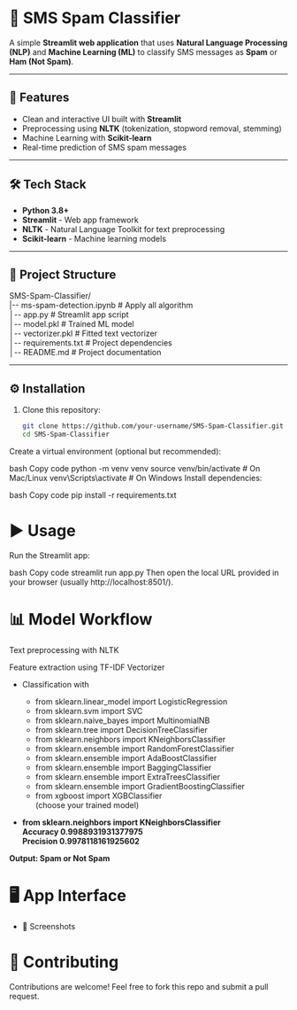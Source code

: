 # 📩 SMS Spam Classifier  

A simple **Streamlit web application** that uses **Natural Language Processing (NLP)** and **Machine Learning (ML)** to classify SMS messages as **Spam** or **Ham (Not Spam)**.  

---

## 🚀 Features  
- Clean and interactive UI built with **Streamlit**  
- Preprocessing using **NLTK** (tokenization, stopword removal, stemming)  
- Machine Learning with **Scikit-learn**  
- Real-time prediction of SMS spam messages  

---

## 🛠️ Tech Stack  
- **Python 3.8+**  
- **Streamlit** - Web app framework  
- **NLTK** - Natural Language Toolkit for text preprocessing  
- **Scikit-learn** - Machine learning models  

---

## 📂 Project Structure  
SMS-Spam-Classifier/ <br>
|-- ms-spam-detection.ipynb # Apply all algorithm<br>
│-- app.py # Streamlit app script <br>
│-- model.pkl # Trained ML model <br>
│-- vectorizer.pkl # Fitted text vectorizer <br>
│-- requirements.txt # Project dependencies <br>
│-- README.md # Project documentation <br>



---

## ⚙️ Installation  

1. Clone this repository:  
   ```bash
   git clone https://github.com/your-username/SMS-Spam-Classifier.git
   cd SMS-Spam-Classifier
Create a virtual environment (optional but recommended):

bash
Copy code
python -m venv venv
source venv/bin/activate     # On Mac/Linux
venv\Scripts\activate        # On Windows
Install dependencies:

bash
Copy code
pip install -r requirements.txt
# ▶️ Usage
Run the Streamlit app:

bash
Copy code
streamlit run app.py
Then open the local URL provided in your browser (usually http://localhost:8501/).

# 📊 Model Workflow
Text preprocessing with NLTK

Feature extraction using TF-IDF Vectorizer<br>

- Classification with 
  - from sklearn.linear_model import LogisticRegression
  - from sklearn.svm import SVC
  - from sklearn.naive_bayes import MultinomialNB
  - from sklearn.tree import DecisionTreeClassifier
  - from sklearn.neighbors import KNeighborsClassifier
  - from sklearn.ensemble import RandomForestClassifier
  - from sklearn.ensemble import AdaBoostClassifier
  - from sklearn.ensemble import BaggingClassifier
  - from sklearn.ensemble import ExtraTreesClassifier
  - from sklearn.ensemble import GradientBoostingClassifier
  - from xgboost import XGBClassifier  
(choose your trained model)


- **from sklearn.neighbors import KNeighborsClassifier** <br>
  **Accuracy 0.9988931931377975<br>
  Precision 0.9978118161925602**

**Output: Spam or Not Spam**


# 🖥️ App Interface
- 📸 Screenshots


# 🤝 Contributing
Contributions are welcome! Feel free to fork this repo and submit a pull request.

